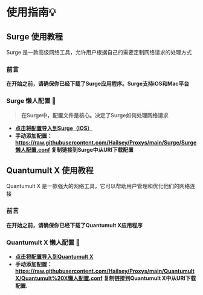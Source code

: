 # 使用指南💡

## Surge 使用教程
Surge 是一款高级网络工具，允许用户根据自己的需要定制网络请求的处理方式
### 前言

__在开始之前，请确保你已经下载了Surge应用程序。Surge支持iOS和Mac平台__

### Surge 懒人配置 🔨

>__在Surge中，配置文件是核心。决定了Surge如何处理网络请求__

- __[点击将配置导入到Surge（IOS）](https://api.boxjs.app/surge/install-config?url=https%3A%2F%2Fraw.githubusercontent.com%2FHailsey%2FProxys%2Fmain%2FSurge%2FSurge%25E6%2587%2592%25E4%25BA%25BA%25E9%2585%258D%25E7%25BD%25AE.conf)__
- __手动添加配置：https://raw.githubusercontent.com/Hailsey/Proxys/main/Surge/Surge懒人配置.conf 复制链接到Surge中从URl下载配置__

## Quantumult X 使用教程
Quantumult X 是一款强大的网络工具，它可以帮助用户管理和优化他们的网络连接
### 前言

__在开始之前，请确保你已经下载了Quantumult X应用程序__

### Quantumult X 懒人配置 🔨

- __[点击将配置导入到Quantumult X](https://api.boxjs.app/quanx/add-resource?remote-resource=https%3A%2F%2Fraw.githubusercontent.com%2FHailsey%2FProxys%2Fmain%2FQuantumultX%2FQuantumult%2520X%E6%87%92%E4%BA%BA%E9%85%8D%E7%BD%AE.conf)__
- __手动添加配置：https://raw.githubusercontent.com/Hailsey/Proxys/main/QuantumultX/Quantumult%20X懒人配置.conf 复制链接到Quantumult X中从URl下载配置.__